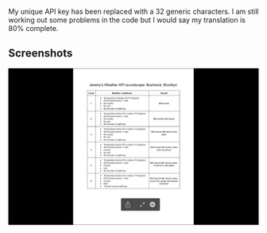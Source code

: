 My unique API key has been replaced with a 32 generic characters. I am still working out some problems in the code but I would say my translation is 80% complete.

## Screenshots
![alt text](https://github.com/wittenjeremy/openframeworks/blob/master/Image%20files/WeatherAPI.png)
